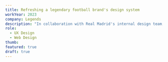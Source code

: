 ```yaml
---
title: Refreshing a legendary football brand's design system
workYear: 2023
company: Legends
description: "In collaboration with Real Madrid's internal design team, I was responsible for translating their new design system to web for use on their ecommerce store and for their Madradista fan club."
role:
  - UX Design
  - Web Design
thumb:
featured: true
draft: true
---
```

